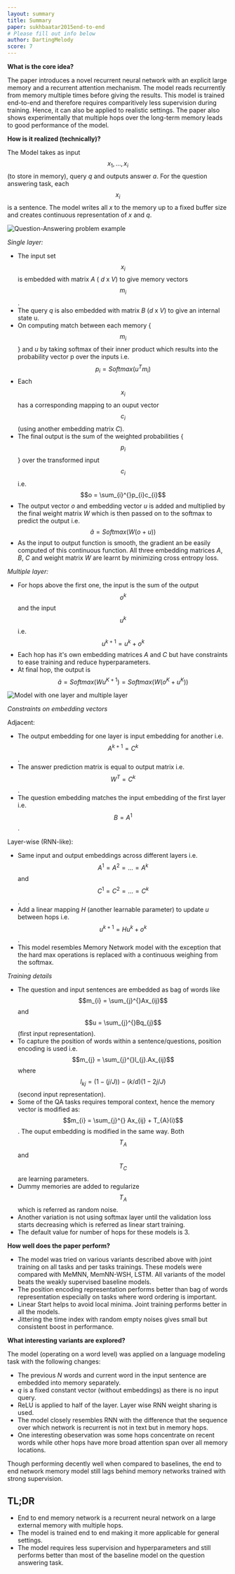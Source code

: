 ```yaml
---
layout: summary
title: Summary
paper: sukhbaatar2015end-to-end
# Please fill out info below
author: DartingMelody
score: 7
---
```


**What is the core idea?**

The paper introduces a novel recurrent neural network with an explicit large memory and a recurrent attention mechanism. The model reads recurrently from memory multiple times before giving the results. This model is trained end-to-end and therefore requires comparitively less supervision during training. Hence, it can also be applied to realistic settings. The paper also shows experimentally that multiple hops over the long-term memory leads to good performance of the model. 

**How is it realized (technically)?**

The Model takes as input $$x_{1},...,x_{i}$$ (to store in memory), query _q_ and outputs answer _a_. For the question answering task, each $$x_{i}$$ is a sentence. The model writes all _x_ to the memory up to a fixed buffer size and creates continuous representation of _x_ and _q_. 

![Question-Answering problem example](./sukhbaatar2015end-to-end_1b.png)

*Single layer:*

* The input set $$x_{i}$$ is embedded with matrix _A_ ( _d_ x _V_) to give memory vectors $$m_{i}$$. 
* The query _q_ is also embedded with matrix _B_ (_d_ x _V_) to give an internal state u.
* On computing match between each memory {$$m_{i}$$} and _u_ by taking softmax of their inner product which results into the probability vector p over the inputs i.e. $$p_{i} = Softmax(u^{T}m_{i})$$
* Each $$x_{i}$$ has a corresponding mapping to an ouput vector $$c_{i}$$ (using another embedding matrix _C_).
* The final output is the sum of the weighted probabilities {$$p_{i}$$}  over the transformed input $$c_{i}$$ i.e. $$o = \sum_{i}^{}p_{i}c_{i}$$
* The output vector _o_ and embedding vector _u_ is added and multiplied by the final weight matrix _W_ which is then passed on to the softmax to predict the output i.e. $$\hat{a} = Softmax(W(o + u))$$
* As the input to output function is smooth, the gradient an be easily computed of this continuous function. All three embedding matrices _A_, _B_, _C_ and weight matrix _W_ are learnt by minimizing cross entropy loss. 

*Multiple layer:*

* For hops above the first one, the input is the sum of the output $$o^{k}$$ and the input $$u^{k}$$ i.e. $$u^{k+1} =u^{k}+o^{k}$$
* Each hop has it's own embedding matrices _A_ and _C_ but have constraints to ease training and reduce hyperparameters. 
* At final hop, the output is $$\hat{a} = Softmax(W u^{K+1}) = Softmax(W (o^{K} + u^{K} ))$$

![Model with one layer and multiple layer](./sukhbaatar2015end-to-end_1a.png)

*Constraints on embedding vectors*

Adjacent:
* The output embedding for one layer is input embedding for another i.e. $$A^{k+1} = C^{k}$$.
* The answer prediction matrix is equal to output matrix i.e. $$W^{T} = C^{k}$$. 
* The question embedding matches the input embedding of the first layer i.e. $$B = A^{1}$$.

Layer-wise (RNN-like):
* Same input and output embeddings across different layers i.e. $$A^{1} =A^{2} =...=A^{k}$$ and $$C^{1} =C^{2} =...=C^{k}$$.
* Add a linear mapping _H_ (another learnable parameter) to update _u_ between hops i.e. $$u^{k+1} = Hu^{k} + o^{k}$$.
* This model resembles Memory Network model with the exception that the hard max operations is replaced with a continuous weighing from the softmax.  

*Training details*
* The question and input sentences are embedded as bag of words like $$m_{i} = \sum_{j}^{}Ax_{ij}$$ and $$u = \sum_{j}^{}Bq_{j}$$ (first input representation).
* To capture the position of words within a sentence/questions, position encoding is used i.e. $$m_{j} = \sum_{j}^{}l_{j}.Ax_{ij}$$ where $$l_{kj} =(1-(j/J))-(k/d)(1-2j/J)$$ (second input representation).
* Some of the QA tasks requires temporal context, hence the memory vector is modified as: $$m_{i} = \sum_{j}^{} Ax_{ij} + T_{A}(i)$$. The ouput embedding is modified in the same way. Both $$T_{A}$$ and $$T_{C}$$ are learning parameters. 
* Dummy memories are added to regularize $$T_{A}$$ which is referred as random noise. 
* Another variation is not using softmax layer until the validation loss starts decreasing which is referred as linear start training. 
* The default value for number of hops for these models is 3.

**How well does the paper perform?**

* The model was tried on various variants described above with joint training on all tasks and per tasks trainings. These models were compared with MeMNN, MemNN-WSH, LSTM. All variants of the model beats the weakly supervised baseline models. 
* The position encoding representation performs better than bag of words representation especially on tasks where word ordering is important. 
* Linear Start helps to avoid local minima. Joint training performs better in all the models.
* Jittering the time index with random empty noises gives small but consistent boost in performance. 

**What interesting variants are explored?**

The model (operating on a word level) was applied on a language modeling task with the following changes:
* The previous _N_ words and current word in the input sentence are embedded into memory separately.
* _q_ is a fixed constant vector (without embeddings) as there is no input query.
* ReLU is applied to half of the layer. Layer wise RNN weight sharing is used. 
* The model closely resembles RNN with the difference that the sequence over which network is recurrent is not in text but in memory hops. 
* One interesting obeservation was some hops concentrate on recent words while other hops have more broad attention span over all memory locations.

Though performing decently well when compared to baselines, the end to end network memory model still lags behind memory networks trained with strong supervision. 

## TL;DR
* End to end memory network is a recurrent neural network on a large external memory with multiple hops.
* The model is trained end to end making it more applicable for general settings. 
* The model requires less supervision and hyperparameters and still performs better than most of the baseline model on the question answering task.
